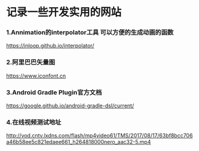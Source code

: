 # 记录一些开发实用的网站

### 1.Annimation的interpolator工具 可以方便的生成动画的函数
https://inloop.github.io/interpolator/

### 2.阿里巴巴矢量图
https://www.iconfont.cn

### 3.Android Gradle Plugin官方文档
https://google.github.io/android-gradle-dsl/current/

### 4.在线视频测试地址
http://vod.cntv.lxdns.com/flash/mp4video61/TMS/2017/08/17/63bf8bcc706a46b58ee5c821edaee661_h264818000nero_aac32-5.mp4
